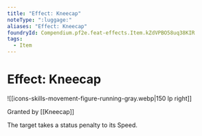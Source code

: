```yaml
---
title: "Effect: Kneecap"
noteType: ":luggage:"
aliases: "Effect: Kneecap"
foundryId: Compendium.pf2e.feat-effects.Item.kZdVPBO58uq38KIR
tags:
  - Item
---
```


# Effect: Kneecap
![[icons-skills-movement-figure-running-gray.webp|150 lp right]]

Granted by [[Kneecap]]

The target takes a status penalty to its Speed.
